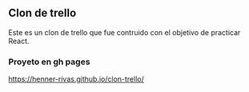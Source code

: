 ##  Clon de trello 

Este es un clon de trello que fue contruido con el objetivo de practicar React.

### Proyeto en gh pages

https://henner-rivas.github.io/clon-trello/
